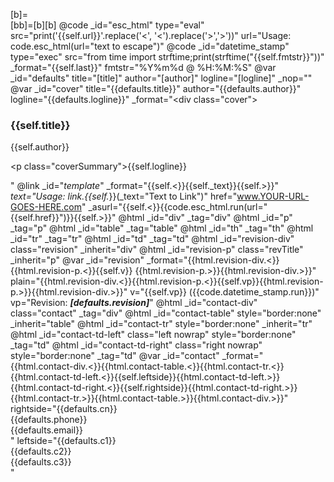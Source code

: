[b]=<br />
[bb]=[b][b]
@code _id="esc_html" type="eval" src="print('{{self.url}}'.replace('<', '&lt;').replace('>','&gt;'))" url="Usage: code.esc_html(url=\"text to escape\")"
@code _id="datetime_stamp" type="exec" src="from time import strftime;print(strftime(\"{{self.fmtstr}}\"))" _format="{{self.last}}" fmtstr="%Y%m%d @ %H:%M:%S"
@var _id="defaults" title="[title]" author="[author]" logline="[logline]" _nop=""
@var _id="cover" title="{{defaults.title}}" author="{{defaults.author}}" logline="{{defaults.logline}}" _format="<div class=\"cover\"><h3>{{self.title}}</h3><p>{{self.author}}</p><p class=\"coverSummary\">{{self.logline}}</p></div>"
@link _id="_template_" _format="{{self.<}}{{self._text}}{{self.>}}" _text="Usage: link.{{self._}}(_text=\"Text to Link\")" href="www.YOUR-URL-GOES-HERE.com" _asurl="{{self.<}}{{code.esc_html.run(url=\"{{self.href}}\")}}{{self.>}}"
@html _id="div" _tag="div"
@html _id="p" _tag="p"
@html _id="table" _tag="table"
@html _id="th" _tag="th"
@html _id="tr" _tag="tr"
@html _id="td" _tag="td"
@html _id="revision-div" class="revision" _inherit="div"
@html _id="revision-p" class="revTitle" _inherit="p"
@var _id="revision" _format="{{html.revision-div.<}}{{html.revision-p.<}}{{self.v}} {{html.revision-p.>}}{{html.revision-div.>}}" plain="{{html.revision-div.<}}{{html.revision-p.<}}{{self.vp}}{{html.revision-p.>}}{{html.revision-div.>}}" v="{{self.vp}} ({{code.datetime_stamp.run}})" vp="Revision: ***[defaults.revision]***"
@html _id="contact-div" class="contact" _tag="div"
@html _id="contact-table" style="border:none" _inherit="table"
@html _id="contact-tr" style="border:none" _inherit="tr"
@html _id="contact-td-left" class="left nowrap" style="border:none" _tag="td"
@html _id="contact-td-right" class="right nowrap" style="border:none" _tag="td"
@var _id="contact" _format="{{html.contact-div.<}}{{html.contact-table.<}}{{html.contact-tr.<}}{{html.contact-td-left.<}}{{self.leftside}}{{html.contact-td-left.>}}{{html.contact-td-right.<}}{{self.rightside}}{{html.contact-td-right.>}}{{html.contact-tr.>}}{{html.contact-table.>}}{{html.contact-div.>}}" rightside="{{defaults.cn}}<br />{{defaults.phone}}<br />{{defaults.email}}<br />" leftside="{{defaults.c1}}<br />{{defaults.c2}}<br />{{defaults.c3}}<br />"

